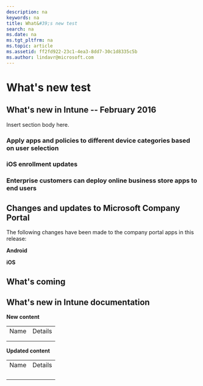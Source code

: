 ```yaml
---
description: na
keywords: na
title: What&#39;s new test
search: na
ms.date: na
ms.tgt_pltfrm: na
ms.topic: article
ms.assetid: ff2fd922-23c1-4ea3-8dd7-30c1d8335c5b
ms.author: lindavr@microsoft.com
---
```

# What&#39;s new test

## What's new in Intune -- February 2016
Insert section body here.

### Apply apps and policies to different device categories based on user selection

### iOS enrollment updates

### Enterprise customers can deploy online business store apps to end users


## Changes and updates to Microsoft Company Portal
The following changes have been made to the company portal apps in this release:

**Android**

**iOS**

## What's coming

## What's new in Intune documentation
**New content**

|||
|-|-|
|Name|Details|
|||
|||
**Updated content**

|||
|-|-|
|Name|Details|
|||
|||
|||
|||

